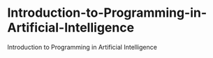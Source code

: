 # Introduction-to-Programming-in-Artificial-Intelligence
Introduction to Programming in Artificial Intelligence
